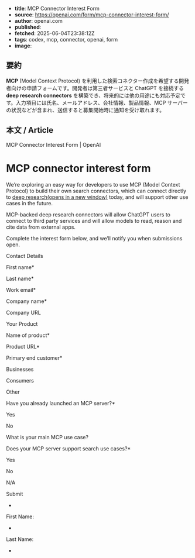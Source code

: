 <!-- metadata -->

- **title**: MCP Connector Interest Form
- **source**: https://openai.com/form/mcp-connector-interest-form/
- **author**: openai.com
- **published**:
- **fetched**: 2025-06-04T23:38:12Z
- **tags**: codex, mcp, connector, openai, form
- **image**:

## 要約

**MCP** (Model Context Protocol) を利用した検索コネクター作成を希望する開発者向けの申請フォームです。開発者は第三者サービスと ChatGPT を接続する **deep research connectors** を構築でき、将来的には他の用途にも対応予定です。入力項目には氏名、メールアドレス、会社情報、製品情報、MCP サーバーの状況などが含まれ、送信すると募集開始時に通知を受け取れます。

## 本文 / Article

MCP Connector Interest Form | OpenAI

# MCP connector interest form

We’re exploring an easy way for developers to use MCP (Model Context Protocol) to build their own search connectors, which can connect directly to [deep research⁠(opens in a new window)](https://help.openai.com/en/articles/11487775-connectors-in-chatgpt) today, and will support other use cases in the future.

MCP-backed deep research connectors will allow ChatGPT users to connect to third party services and will allow models to read, reason and cite data from external apps.

Complete the interest form below, and we’ll notify you when submissions open.

Contact Details

First name\*

Last name\*

Work email\*

Company name\*

Company URL

Your Product

Name of product\*

Product URL\*

Primary end customer\*

Businesses

Consumers

Other

Have you already launched an MCP server?\*

Yes

No

What is your main MCP use case?

Does your MCP server support search use cases?\*

Yes

No

N/A

Submit

-

First Name:

-

Last Name:

-
